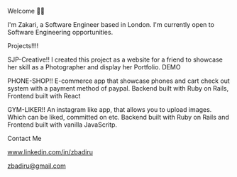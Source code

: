 Welcome 🤝🏾

I'm Zakari, a Software Engineer based in London. I'm currently open to Software Engineering opportunities. 

Projects!!!!

SJP-Creative!!
I created this project as a website for a friend to showcase her skill as a Photographer and display her Portfolio. DEMO 

PHONE-SHOP!!
E-commerce app that showcase phones and cart check out system with a payment method of paypal. Backend built with Ruby on Rails, Frontend built with React

GYM-LIKER!!
An instagram like app, that allows you to upload images. Which can be liked, committed on etc. Backend built with Ruby on Rails and Frontend built with vanilla JavaScritp. 

Contact Me

www.linkedin.com/in/zbadiru

zbadiru@gmail.com
